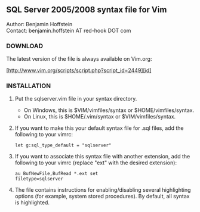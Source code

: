## SQL Server 2005/2008 syntax file for Vim

Author:  Benjamin Hoffstein  
Contact: benjamin.hoffstein AT red-hook DOT com  


### DOWNLOAD

The latest version of the file is always available on Vim.org:

[http://www.vim.org/scripts/script.php?script_id=2449][id]

### INSTALLATION

1. Put the sqlserver.vim file in your syntax directory.

    * On Windows, this is $VIM/vimfiles/syntax or $HOME/vimfiles/syntax.
    * On Linux, this is $HOME/.vim/syntax or $VIM/vimfiles/syntax.

2. If you want to make this your default syntax file for .sql files, add the following to your vimrc:

    <code>let g:sql_type_default = "sqlserver"</code>

3. If you want to associate this syntax file with another extension, add the following to your vimrc (replace "ext" with the desired extension):

    <code>au BufNewFile,BufRead *.ext set filetype=sqlserver</code>

4. The file contains instructions for enabling/disabling several highlighting options (for example, system stored procedures). By default, all syntax is highlighted.

  [id]: http://www.vim.org/scripts/script.php?script_id=2449  "Vim.org download"

